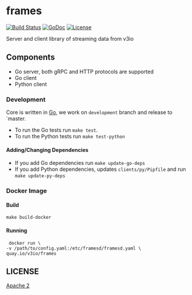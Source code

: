 # frames

[![Build Status](https://travis-ci.org/v3io/frames.svg?branch=master)](https://travis-ci.org/v3io/frames)
[![GoDoc](https://godoc.org/github.com/v3io/frames?status.svg)](https://godoc.org/github.com/v3io/frames)
[![License](https://img.shields.io/badge/License-Apache%202.0-blue.svg)](https://opensource.org/licenses/Apache-2.0)

Server and client library of streaming data from v3io

## Components

- Go server, both gRPC and HTTP protocols are supported
- Go client
- Python client

### Development

Core is written in [Go](https://golang.org/), we work on `development` branch
and release to `master.

- To run the Go tests run `make test`.
- To run the Python tests run `make test-python`

#### Adding/Changing Dependencies

- If you add Go dependencies run `make update-go-deps`
- If you add Python dependencies, updates `clients/py/Pipfile` and run `make
  update-py-deps`

### Docker Image

#### Build

    make build-docker

#### Running

     docker run \
	-v /path/to/config.yaml:/etc/framesd/framesd.yaml \
	quay.io/v3io/frames

## LICENSE

[Apache 2](LICENSE)
